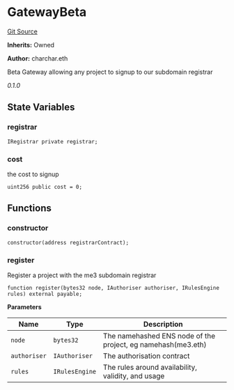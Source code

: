 # GatewayBeta
[Git Source](https://github.com/me3-eth/protocol/blob/cac16b9d508f5af9fbf4095cd2346a7a6400c5e8/src/GatewayBeta.sol)

**Inherits:**
Owned

**Author:**
charchar.eth

Beta Gateway allowing any project to signup to our subdomain registrar

*0.1.0*


## State Variables
### registrar

```solidity
IRegistrar private registrar;
```


### cost
the cost to signup


```solidity
uint256 public cost = 0;
```


## Functions
### constructor


```solidity
constructor(address registrarContract);
```

### register

Register a project with the me3 subdomain registrar


```solidity
function register(bytes32 node, IAuthoriser authoriser, IRulesEngine rules) external payable;
```
**Parameters**

|Name|Type|Description|
|----|----|-----------|
|`node`|`bytes32`|The namehashed ENS node of the project, eg namehash(me3.eth)|
|`authoriser`|`IAuthoriser`|The authorisation contract|
|`rules`|`IRulesEngine`|The rules around availability, validity, and usage|


